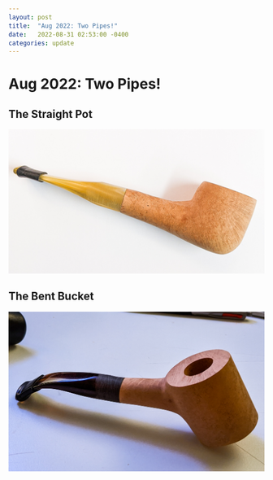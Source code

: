 ```yaml
---
layout: post
title:  "Aug 2022: Two Pipes!"
date:   2022-08-31 02:53:00 -0400
categories: update
---
```


# Aug 2022: Two Pipes!

## The Straight Pot

![August 2022 - ZePipesDotCom pipe #1](/assets/images/PXL_20220813_120829208.jpg)

## The Bent Bucket

![August 2022 - ZePipesDotCom pipe #2](/assets/images/PXL_20220827_160025080-2.jpg)